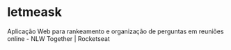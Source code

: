 # letmeask
Aplicação Web para rankeamento e organização de perguntas em reuniões online - NLW Together | Rocketseat
